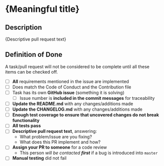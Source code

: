 # {Meaningful title}

## Description

{Descriptive pull request text}

## Definition of Done

A task/pull request will not be considered to be complete until all these items can be checked off.

* [ ] **All** requirements mentioned in the issue are implemented
* [ ] Does match the Code of Conduct and the Contribution file 
* [ ] Task has its own **GitHub issue** (something it is solving)
  * [ ] Issue number is **included in the commit messages** for traceability
* [ ] **Update the README.md** with any changes/additions made
* [ ] **Update the CHANGELOG.md** with any changes/additions made
* [ ] **Enough test coverage to ensure that uncovered changes do not break functionality**
* [ ] **All tests pass**    
* [ ] **Descriptive pull request text**, answering:
  + What problem/issue are you fixing?
  + What does this PR implement and how? 
* [ ] **Assign your PR to someone** for a code review
  + This person _will be contacted **first**_ if a bug is introduced into `master`
* [ ] **Manual testing** did not fail
